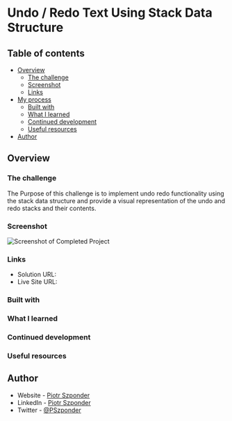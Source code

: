 # Undo / Redo Text Using Stack Data Structure

## Table of contents

- [Overview](#overview)
  - [The challenge](#the-challenge)
  - [Screenshot](#screenshot)
  - [Links](#links)
- [My process](#my-process)
  - [Built with](#built-with)
  - [What I learned](#what-i-learned)
  - [Continued development](#continued-development)
  - [Useful resources](#useful-resources)
- [Author](#author)

## Overview

### The challenge

The Purpose of this challenge is to implement undo redo functionality using the stack data structure and provide a visual representation of the undo and redo stacks and their contents.

### Screenshot

![Screenshot of Completed Project](./documentation/completed-project.png)

### Links

- Solution URL: []()
- Live Site URL: []()

### Built with

### What I learned

### Continued development

### Useful resources

## Author

- Website - [Piotr Szponder](https://github.com/pszponder)
- LinkedIn - [Piotr Szponder](https://www.linkedin.com/in/piotrszponder/)
- Twitter - [@PSzponder](https://twitter.com/PSzponder)
